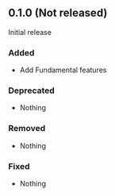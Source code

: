 ## 0.1.0 (Not released)

Initial release

### Added

- Add Fundamental features

### Deprecated

- Nothing

### Removed

- Nothing

### Fixed

- Nothing
